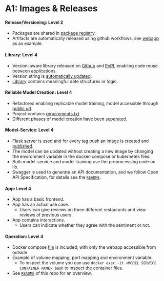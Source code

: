 # A1: Images & Releases

#### Release/Versioning: Level 2
- Packages are shared in [package registry](https://github.com/orgs/remla23-team13/packages).
- Artifacts are automatically released using github workflows, see [webapp](https://github.com/remla23-team13/app/blob/main/.github/workflows/release.yaml) as an example.

#### Library: Level 4
- Version-aware library released on [Github](https://github.com/orgs/remla23-team13/packages/npm/package/remla-lib) and [PyPI](https://pypi.org/project/remlalib/), enabling code reuse between applications. 
- Version string is [automatically updated](https://github.com/remla23-team13/lib/blob/main/remlalib/version_util.py).
- [Library](https://github.com/remla23-team13/lib) contains meaningful date structures or logic.

#### Reliable Model Creation: Level 4
- Refactored enabling replicable model training, model accessible through [public url](https://github.com/remla23-team13/model-training/blob/main/src/data/get_data.py).
- Project contains [requirements.txt](https://github.com/remla23-team13/model-training/blob/main/requirements.txt).
- Different phases of model creation have been [seperated](https://github.com/remla23-team13/model-training/tree/main/src).

#### Model-Service: Level 4
- Flask server is used and for every tag push an image is created and [published](https://github.com/orgs/remla23-team13/packages/container/package/model-service). 
- The model can be updated without creating a new image by changing the environment variable in the docker-compose or kubernetes files. 
- Both model-service and model-training use the preprocessing code on lib.
- Swagger is used to generate an API documentation, and we follow Open API Specification, for details see the [`README`](https://github.com/remla23-team13/model-service).

#### App: Level 4
- App has a basic frontend.
- App has an actual use case.
  - Users can give reviews on three different restaurants and view reviews of previous users.
- App contains interactions.
  - Users can indicate whether they agree with the sentiment or not.

#### Operation: Level 4
- Docker compose [file](/docker-compose.yml) is included, with only the webapp accessible from outside
- Example of volume mapping, port mapping and environment variable.
  - To inspect the volume you can use `docker exec -it <MODEL SERVICE CONTAINER NAME> bash` to inspect the container files.
- See [`README`](https://github.com/remla23-team13/operation) of this repo for an overview.